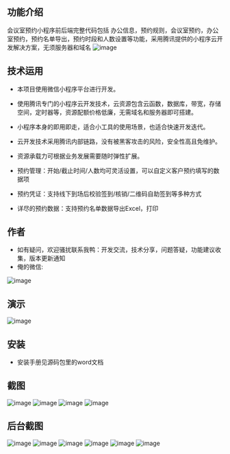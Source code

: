 ## 功能介绍 

会议室预约小程序前后端完整代码包括 办公信息，预约规则，会议室预约，办公室预约，预约名单导出，预约时段和人数设置等功能，采用腾讯提供的小程序云开发解决方案，无须服务器和域名
 ![image](https://user-images.githubusercontent.com/101301937/157620333-58a166bc-c090-4aa5-9fbc-b6b24e534ab3.png)

 

## 技术运用
- 本项目使用微信小程序平台进行开发。
- 使用腾讯专门的小程序云开发技术，云资源包含云函数，数据库，带宽，存储空间，定时器等，资源配额价格低廉，无需域名和服务器即可搭建。
- 小程序本身的即用即走，适合小工具的使用场景，也适合快速开发迭代。
- 云开发技术采用腾讯内部链路，没有被黑客攻击的风险，安全性高且免维护。
- 资源承载力可根据业务发展需要随时弹性扩展。  

- 预约管理：开始/截止时间/人数均可灵活设置，可以自定义客户预约填写的数据项
- 预约凭证：支持线下到场后校验签到/核销/二维码自助签到等多种方式
- 详尽的预约数据：支持预约名单数据导出Excel，打印



## 作者
- 如有疑问，欢迎骚扰联系我鸭：开发交流，技术分享，问题答疑，功能建议收集，版本更新通知
- 俺的微信:

![image](https://user-images.githubusercontent.com/101301937/157620353-8fada810-e414-4a17-8f97-5014933bd8cc.png)



## 演示
 
 ![image](https://user-images.githubusercontent.com/101301937/157620338-8be13910-c528-477d-891d-6038d96fe652.png)




## 安装

- 安装手册见源码包里的word文档




## 截图
![image](https://user-images.githubusercontent.com/101301937/157620366-da4bbdce-0ed1-4e0e-9774-38faaf83c058.png)
![image](https://user-images.githubusercontent.com/101301937/157620379-57ced76f-6204-4812-9425-28963e113b70.png)
![image](https://user-images.githubusercontent.com/101301937/157620390-106b7905-ecba-4f64-8a80-7ca9ecb8f491.png)
![image](https://user-images.githubusercontent.com/101301937/157620413-0a025f7d-4bb7-4e9b-9361-7e156f1fe035.png)

 
 
## 后台截图
![image](https://user-images.githubusercontent.com/101301937/157620422-d460ad27-3ea3-48aa-b759-00c0e19b5be4.png)
![image](https://user-images.githubusercontent.com/101301937/157620436-7bf3af51-7598-4e55-9693-047b7225296c.png)
![image](https://user-images.githubusercontent.com/101301937/157620450-b80f32d1-d01c-4627-b064-ad6935c6e16a.png)
![image](https://user-images.githubusercontent.com/101301937/157620471-0061156e-159a-4041-ac16-bc08e07a0fe2.png)
![image](https://user-images.githubusercontent.com/101301937/157620484-5fafd0e3-ed4b-418c-8aab-835de31518c6.png)
![image](https://user-images.githubusercontent.com/101301937/157620497-65526cca-44bb-409f-9856-61a30a328c31.png)






 
